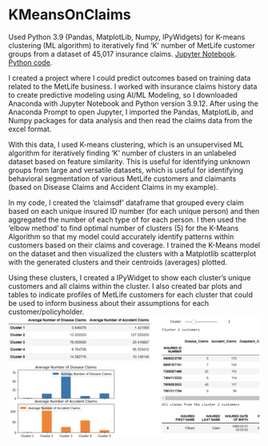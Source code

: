 # KMeansOnClaims
Used Python 3.9 (Pandas, MatplotLib, Numpy, IPyWidgets) for K-means clustering (ML algorithm) to iteratively find ‘K’ number of MetLife customer groups from a dataset of 45,017 insurance claims. [Jupyter Notebook](ML_MetLife_Claims_Demo_Kushagra_Ghosh.ipynb). [Python code](ml_metlife_claims_demo_kushagra_ghosh.py).

I created a project where I could predict outcomes based on training data related to the MetLife business. I worked with insurance claims history data to create predictive modeling using AI/ML Modeling, so I downloaded Anaconda with Jupyter Notebook and Python version 3.9.12. After using the Anaconda Prompt to open Jupyter, I imported the Pandas, MatplotLib, and Numpy packages for data analysis and then read the claims data from the excel format.

With this data, I used K-means clustering, which is an unsupervised ML algorithm for iteratively finding ‘K’ number of clusters in an unlabeled dataset based on feature similarity. This is useful for identifying unknown groups from large and versatile datasets, which is useful for identifying behavioral segmentation of various MetLife customers and claimants (based on Disease Claims and Accident Claims in my example).

In my code, I created the ‘claimsdf’ dataframe that grouped every claim based on each unique insured ID number (for each unique person) and then aggregated the number of each type of for each person. I then used the ‘elbow method’ to find optimal number of clusters (5) for the K-Means Algorithm so that my model could accurately identify patterns within customers based on their claims and coverage. I trained the K-Means model on the dataset and then visualized the clusters with a Matplotlib scatterplot with the generated clusters and their centroids (averages) plotted.

Using these clusters, I created a IPyWidget to show each cluster’s unique customers and all claims within the cluster. I also created bar plots and tables to indicate profiles of MetLife customers for each cluster that could be used to inform business about their assumptions for each customer/policyholder.
![alt text](ClaimsWidgetsPlots.png?raw=true)
